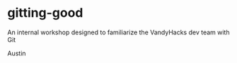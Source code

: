 # gitting-good
An internal workshop designed to familiarize the VandyHacks dev team with Git




Austin
